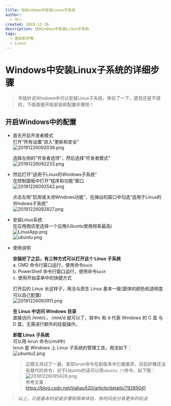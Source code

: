 ```yaml
---
title: 在Windows中安装Linux子系统
author:
  - 守一
created: 2019-12-26
description: 在Windows中安装Linux子系统
tags:
  - 虚拟机环境
  - Linux
---
```


# Windows中安装Linux子系统的详细步骤 #

>早就听说Windows中可以安装Linux子系统，体验了一下，感觉还是不错的，下面直接开始安装和配置步骤吧！

## 开启Windows中的配置 ##

- 首先开启开发者模式  
  打开“所有设置”进入“更新和安全”  
  ![20191226092039.png](https://i.loli.net/2019/12/26/HuwYK1IaJEGd2Mi.png)

  选择左侧的“开发者选项”，然后选择“开发者模式”  
  ![20191226092233.png](https://i.loli.net/2019/12/26/RIGK4pymZB5b8zo.png)

- 然后打开“适用于Linux的Windows子系统”  
  在控制面板中打开“程序和功能”窗口  
  ![20191226092542.png](https://i.loli.net/2019/12/26/rWEgcmdLkn9qwGV.png)

  点击左侧“启用或关闭Windows功能”，在弹出的窗口中勾选“适用于Linux的Windows子系统”  
  ![20191226092827.png](https://i.loli.net/2019/12/26/z84oHGvNfn5kaEp.png)

- 安装Linux系统  
  在应用商店里选择一个应用(Ubuntu使用频率最高)  
  ![LinuxApp.png](https://i.loli.net/2019/12/26/AwIUSMn1rupX4Y7.png)  
  ![ubuntu.png](https://i.loli.net/2019/12/26/RBGtfPWjHTnvimJ.png)

- 使用说明  

  **安装好了之后，有三种方式可以打开这个 Linux 子系统**  
  a. CMD 命令行窗口运行，使用命令`bash`  
  b. PowerShell 命令行窗口运行，使用命令`bash`  
  c. 使用开始菜单中的快捷方式  

  打开后的 Linux 长这样子，用法与原生 Linux 基本一致(窗体的颜色和透明度可以自己配置)  
  ![20191226093911.png](https://i.loli.net/2019/12/26/NsnMU7hytvPcXYL.png)

  **在 Linux 中访问 Windows 目录**  
  直接访问 /mnt/c， /mnt/d 就可以了，其中c 和 d 代表 Windows 的 C 盘 与 D 盘，无需进行额外的挂载操作。

  **卸载 Linux 子系统**  
  可以用 lxrun 命令(cmd中)  
  lxrun 是 Windows 上 Linux 子系统的管理工具，用法如下：  
  ![ubuntu2.png](https://i.loli.net/2019/12/26/r2CX6W37Uj1ERly.png)

  >近期又测试了一遍，发现lxrun命令在新版本中已被废弃，目前好像还没有替代的命令，对于Ubuntu的话可以用`ubuntu /?`命令，如下图：  
  ![20191226095428.png](https://i.loli.net/2019/12/26/pZeF8Ic9GhuQHsx.png)  
  >参考文章：<https://blog.csdn.net/ijiabao520/article/details/79285041>

>*以上，只是基本的安装步骤和简单体验，有时间会分享更多的玩法*
